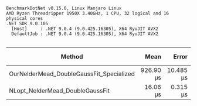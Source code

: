 ```

BenchmarkDotNet v0.15.0, Linux Manjaro Linux
AMD Ryzen Threadripper 1950X 3.40GHz, 1 CPU, 32 logical and 16 physical cores
.NET SDK 9.0.105
  [Host]     : .NET 9.0.4 (9.0.425.16305), X64 RyuJIT AVX2
  DefaultJob : .NET 9.0.4 (9.0.425.16305), X64 RyuJIT AVX2


```
| Method                                   | Mean      | Error     | StdDev   | Ratio | Gen0   | Allocated | Alloc Ratio |
|----------------------------------------- |----------:|----------:|---------:|------:|-------:|----------:|------------:|
| OurNelderMead_DoubleGaussFit_Specialized | 926.90 μs | 10.485 μs | 9.295 μs |  1.00 |      - |     841 B |        1.00 |
| NLopt_NelderMead_DoubleGaussFit          |  16.06 μs |  0.315 μs | 0.509 μs |  0.02 | 0.0916 |     424 B |        0.50 |
